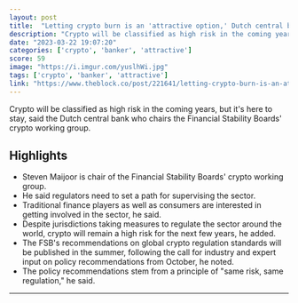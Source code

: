 ```yaml
---
layout: post
title:  "Letting crypto burn is an 'attractive option,' Dutch central banker says"
description: "Crypto will be classified as high risk in the coming years, but it's here to stay, said the Dutch central bank who chairs the Financial Stability Boards' crypto working group."
date: "2023-03-22 19:07:20"
categories: ['crypto', 'banker', 'attractive']
score: 59
image: "https://i.imgur.com/yuslhWi.jpg"
tags: ['crypto', 'banker', 'attractive']
link: "https://www.theblock.co/post/221641/letting-crypto-burn-is-an-attractive-option-dutch-central-banker-says"
---
```


Crypto will be classified as high risk in the coming years, but it's here to stay, said the Dutch central bank who chairs the Financial Stability Boards' crypto working group.

## Highlights

- Steven Maijoor is chair of the Financial Stability Boards' crypto working group.
- He said regulators need to set a path for supervising the sector.
- Traditional finance players as well as consumers are interested in getting involved in the sector, he said.
- Despite jurisdictions taking measures to regulate the sector around the world, crypto will remain a high risk for the next few years, he added.
- The FSB's recommendations on global crypto regulation standards will be published in the summer, following the call for industry and expert input on policy recommendations from October, he noted.
- The policy recommendations stem from a principle of "same risk, same regulation," he said.

---
